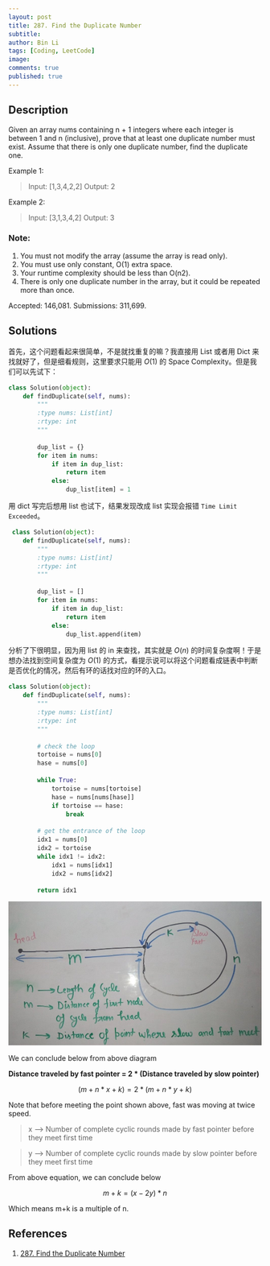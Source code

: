 ```yaml
---
layout: post
title: 287. Find the Duplicate Number
subtitle:
author: Bin Li
tags: [Coding, LeetCode]
image: 
comments: true
published: true
---
```


## Description
Given an array nums containing n + 1 integers where each integer is between 1 and n (inclusive), prove that at least one duplicate number must exist. Assume that there is only one duplicate number, find the duplicate one.

Example 1:
> Input: [1,3,4,2,2]
> Output: 2

Example 2:

> Input: [3,1,3,4,2]
> Output: 3

### Note:

1. You must not modify the array (assume the array is read only).
2. You must use only constant, O(1) extra space.
3. Your runtime complexity should be less than O(n2).
4. There is only one duplicate number in the array, but it could be repeated more than once.

Accepted: 146,081. Submissions: 311,699.

## Solutions
首先，这个问题看起来很简单，不是就找重复的嘛？我直接用 List 或者用 Dict 来找就好了，但是细看规则，这里要求只能用 $O(1)$ 的 Space Complexity。但是我们可以先试下：
```python
class Solution(object):
    def findDuplicate(self, nums):
        """
        :type nums: List[int]
        :rtype: int
        """
        
        dup_list = {}
        for item in nums:
            if item in dup_list:
                return item
            else:
                dup_list[item] = 1
```

用 dict 写完后想用 list 也试下，结果发现改成 list 实现会报错 `Time Limit Exceeded`。

```python
 class Solution(object):
    def findDuplicate(self, nums):
        """
        :type nums: List[int]
        :rtype: int
        """
        
        dup_list = []
        for item in nums:
            if item in dup_list:
                return item
            else:
                dup_list.append(item)
```

分析了下很明显，因为用 list 的 in 来查找，其实就是 $O(n)$ 的时间复杂度啊！于是想办法找到空间复杂度为 $O(1)$ 的方式，看提示说可以将这个问题看成链表中判断是否优化的情况，然后有环的话找对应的环的入口。

```python
class Solution(object):
    def findDuplicate(self, nums):
        """
        :type nums: List[int]
        :rtype: int
        """
        
        # check the loop
        tortoise = nums[0]
        hase = nums[0]
        
        while True:
            tortoise = nums[tortoise]
            hase = nums[nums[hase]]
            if tortoise == hase:
                break
        
        # get the entrance of the loop
        idx1 = nums[0]
        idx2 = tortoise
        while idx1 != idx2:
            idx1 = nums[idx1]
            idx2 = nums[idx2]
        
        return idx1
```

![](/img/media/15438386827938.jpg)

We can conclude below from above diagram


**Distance traveled by fast pointer = 2 * (Distance traveled by slow pointer)**

$$(m + n*x + k) = 2*(m + n*y + k)$$

Note that before meeting the point shown above, fast
was moving at twice speed.

> x -->  Number of complete cyclic rounds made by fast pointer before they meet first time

> y -->  Number of complete cyclic rounds made by slow pointer before they meet first time

From above equation, we can conclude below

$$m + k = (x-2y)*n$$

Which means m+k is a multiple of n. 

## References
1. [287. Find the Duplicate Number](https://leetcode.com/problems/find-the-duplicate-number/)